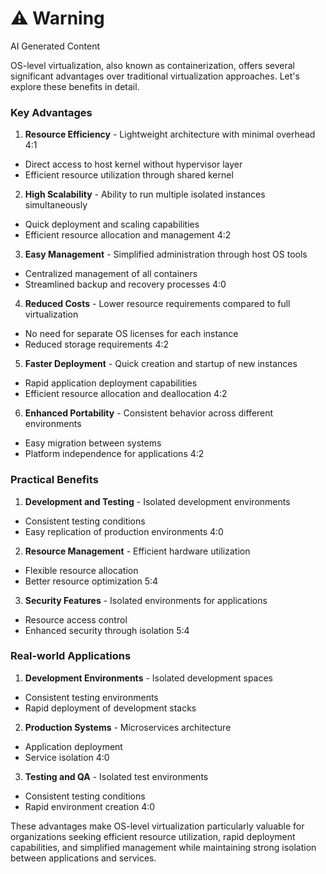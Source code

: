 <div class="warning"><h1>⚠️ Warning</h1><span>AI Generated Content</span></div>


OS-level virtualization, also known as containerization, offers several significant advantages over traditional virtualization approaches. Let's explore these benefits in detail.

###  Key Advantages

1. **Resource Efficiency**  - Lightweight architecture with minimal overhead 4:1
  - Direct access to host kernel without hypervisor layer
  - Efficient resource utilization through shared kernel


2. **High Scalability**  - Ability to run multiple isolated instances simultaneously
  - Quick deployment and scaling capabilities
  - Efficient resource allocation and management 4:2


3. **Easy Management**  - Simplified administration through host OS tools
  - Centralized management of all containers
  - Streamlined backup and recovery processes 4:0


4. **Reduced Costs**  - Lower resource requirements compared to full virtualization
  - No need for separate OS licenses for each instance
  - Reduced storage requirements 4:2


5. **Faster Deployment**  - Quick creation and startup of new instances
  - Rapid application deployment capabilities
  - Efficient resource allocation and deallocation 4:2


6. **Enhanced Portability**  - Consistent behavior across different environments
  - Easy migration between systems
  - Platform independence for applications 4:2



###  Practical Benefits

1. **Development and Testing**  - Isolated development environments
  - Consistent testing conditions
  - Easy replication of production environments 4:0


2. **Resource Management**  - Efficient hardware utilization
  - Flexible resource allocation
  - Better resource optimization 5:4


3. **Security Features**  - Isolated environments for applications
  - Resource access control
  - Enhanced security through isolation 5:4



###  Real-world Applications

1. **Development Environments**  - Isolated development spaces
  - Consistent testing environments
  - Rapid deployment of development stacks


2. **Production Systems**  - Microservices architecture
  - Application deployment
  - Service isolation 4:0


3. **Testing and QA**  - Isolated test environments
  - Consistent testing conditions
  - Rapid environment creation 4:0



These advantages make OS-level virtualization particularly valuable for organizations seeking efficient resource utilization, rapid deployment capabilities, and simplified management while maintaining strong isolation between applications and services.